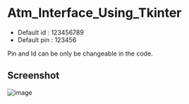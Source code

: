# Atm_Interface_Using_Tkinter
- Default id : 123456789
-  Default pin : 123456
  
Pin and Id can be only be changeable in the code.

## Screenshot
![image](https://github.com/RSukant/Atm_Interface_Using_Tkinter/assets/143053393/7b93a4e4-9f5c-4075-b243-c33b87860cfa)

